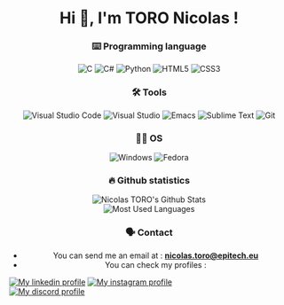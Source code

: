 <h1 align="center">Hi 👋, I'm TORO Nicolas !</h1>

<h3 align="center">⌨️ Programming language</h3>
<p align="center">
    <img src="https://img.shields.io/badge/C-00599C?style=for-the-badge&logo=c&logoColor=white" alt="C" title ="C">
    <img src="https://img.shields.io/badge/C%23-239120?style=for-the-badge&logo=c-sharp&logoColor=white" alt="C#" title ="C#">
    <img src="https://img.shields.io/badge/Python-3776AB?style=for-the-badge&logo=python&logoColor=white" alt="Python" title ="Python">
    <img src="https://img.shields.io/badge/HTML5-E34F26?style=for-the-badge&logo=html5&logoColor=white" alt="HTML5" title ="HTML5">
    <img src="https://img.shields.io/badge/CSS3-1572B6?style=for-the-badge&logo=css3&logoColor=white" alt="CSS3" title ="CSS3">
</p>

<h3 align="center">🛠 Tools</h3>
<p align="center">
    <img src="https://img.shields.io/badge/Visual_Studio_Code-0078D4?style=for-the-badge&logo=visual%20studio%20code&logoColor=white" alt="Visual Studio Code" title ="Visual Studio Code">
    <img src="https://img.shields.io/badge/Visual_Studio-5C2D91?style=for-the-badge&logo=visual%20studio&logoColor=white" alt="Visual Studio" title ="Visual Studio">
    <img src="https://img.shields.io/badge/Emacs-%237F5AB6.svg?&style=for-the-badge&logo=gnu-emacs&logoColor=white" alt="Emacs" title ="Emacs">
    <img src="https://img.shields.io/badge/sublime_text-%23575757.svg?&style=for-the-badge&logo=sublime-text&logoColor=important" alt="Sublime Text" title ="Sublime Text">
    <img src="https://img.shields.io/badge/GIT-E44C30?style=for-the-badge&logo=git&logoColor=white" alt="Git" title ="Git">
</p>

<h3 align="center">👨‍💻 OS</h3>
<p align="center">
    <img src="https://img.shields.io/badge/Windows-0078D6?style=for-the-badge&logo=windows&logoColor=white" alt="Windows" title ="Windows">
    <img src="https://img.shields.io/badge/Fedora-294172?style=for-the-badge&logo=fedora&logoColor=white" alt="Fedora" title ="Fedora">
</p>

<h3 align="center">🔥 Github statistics</h3>
<p align="center">
    <img src="https://github-readme-stats.vercel.app/api?username=toro-nicolas&include_all_commits=true&show_icons=true&hide_border=true&count_private=true&theme=dracula&border_radius=6" alt="Nicolas TORO's Github Stats" title ="Nicolas TORO's Github Stats">
    <br>
    <img src="https://github-readme-stats.vercel.app/api/top-langs/?username=toro-nicolas&layout=compact&count_private=true&langs_count=16&hide_border=true&theme=dracula&border_radius=6" alt="Most Used Languages" title ="Most Used Languages">
</p>

<h3 align="center">🗣 Contact</h3>
<p text-align="center">
    <ul align="center">
        <li>You can send me an email at : <a href="nicolas.toro@epitech.eu"><b>nicolas.toro@epitech.eu</b></a><br></li>
        <li>You can check my profiles :</li>
    </ul>
    <a href="https://www.linkedin.com/in/nicolas-toro-96343b222/"><img src="https://img.shields.io/badge/LinkedIn-0077B5?style=for-the-badge&logo=linkedin&logoColor=white" alt="My linkedin profile" title ="My linkedin profile"></a>
    <a href="https://www.instagram.com/nicolas__tr/"><img src="https://img.shields.io/badge/Instagram-E4405F?style=for-the-badge&logo=instagram&logoColor=white" alt="My instagram profile" title ="My instragram profile"></a>
    <br>
    <a href="https://discord.com/invite/nt_games"><img src="https://lanyard-profile-readme.vercel.app/api/375570065262903297" alt="My discord profile" title ="My discord profile"></a>
</p>
